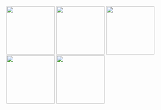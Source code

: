 
<img src ="https://github.com/nadvoe/nadvoe/assets/155310813/18dd5d02-5f6c-4deb-930f-a55f186c0666" height = "130"> 
<img src="https://github.com/nadvoe/nadvoe/assets/155310813/8dc46aa2-606d-4e20-8dfb-039da67548f6" height = "130">
<img src="https://github.com/nadvoe/nadvoe/assets/155310813/9e6c9ace-b9fc-420d-b3f7-27dd39eeee27" height = "130">
<img src="https://github.com/nadvoe/nadvoe/assets/155310813/0c1e88b2-14c4-422f-af14-b4a5d7031c0e" height = "130">
<img src="https://github.com/nadvoe/nadvoe/assets/155310813/857b5bfb-f8f6-410a-ac23-32307ede3780" height = "130">
